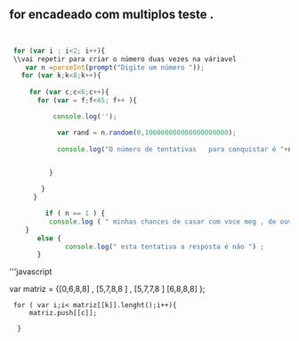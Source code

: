 ## for encadeado com multiplos teste .

```javascript 


 for (var i ; i<2; i++){
 \\vai repetir para criar o número duas vezes na váriavel 
    var n =parseInt(prompt("Digite um número "));
   for (var k;k<8;k++){
       
     for (var c;c<6;c++){
       for (var = f;f<45; f++ ){

           console.log('');

            var rand = n.random(0,100000000000000000000);
           
            console.log("O número de tentativas   para conquistar é "+n);


          }

        }
      }

         if ( n == 1 ) {
          console.log ( " minhas chances de casar com voce meg , de ouvir sim  "+n);
    }
       else {
              console.log(" esta tentativa a resposta é não ") ;
       }

```


'''javascript 

var matriz = {[0,6,8,8] , [5,7,8,8 ] , [5,7,7,8 ] [6,8,8,8] };

     for ( var i;i< matriz[[k]].lenght();i++){
         matriz.push[[c]];
          
      }
```






   
